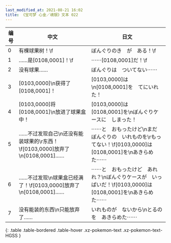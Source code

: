 ```yaml
---
last_modified_at: 2021-08-21 16:02
title: 《宝可梦 心金／魂银》文本 022
---
```

| 编号 | 中文 | 日文 |
| ---- | ---- | ---- |
| 0 | 有棵球果树！\f | ぼんぐりのき　が　ある！\f |
| 1 | ……是[0108,0001]！\f | ⋯⋯[0108,0001]だ！\f |
| 2 | 没有球果…… | ぼんぐりは　ついてない⋯⋯ |
| 3 | [0103,0000]\n获得了[0108,0001]！ | [0103,0000]は\n[0108,0001]を　てにいれた！ |
| 4 | [0103,0000]将[0108,0001]\n放进了球果盒中！ | [0103,0000]は　[0108,0001]を\nぼんぐりケースに　しまった！ |
| 5 | ……不过发现自己\n还没有能装球果的\r东西！\f[0103,0000]放弃了\n[0108,0001]…… | ⋯⋯と　おもったけど\nまだ　ぼんぐりの　いれものを\rもってない！\f[0103,0000]は　[0108,0001]を\nあきらめた⋯⋯ |
| 6 | ……不过发现\n球果盒已经满了！\f[0103,0000]放弃了\n[0108,0001]…… | ⋯⋯と　おもったけど　あれれ？\nぼんぐりケースが　いっぱいだ！\f[0103,0000]は　[0108,0001]を\nあきらめた⋯⋯ |
| 7 | 没有能装的东西\n只能放弃了…… | いれものが　ないから\nとるのを　あきらめた⋯⋯ |
{: .table .table-bordered .table-hover .xz-pokemon-text .xz-pokemon-text-HGSS }